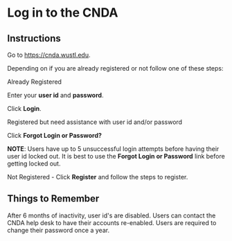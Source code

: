 # Log in to the CNDA

## **Instructions**
Go to https://cnda.wustl.edu.


Depending on if you are already registered or not follow one of these steps:

Already Registered

Enter your **user id** and **password**.

Click **Login**.

Registered but need assistance with user id and/or password

Click **Forgot Login or Password?**



**NOTE**: Users have up to 5 unsuccessful login attempts before having their user id locked out. It is best to use the **Forgot Login or Password** link before getting locked out.

Not Registered - Click **Register** and follow the steps to register.

## **Things to Remember**
After 6 months of inactivity, user id's are disabled. Users can contact the CNDA help desk to have their accounts re-enabled.
Users are required to change their password once a year.
